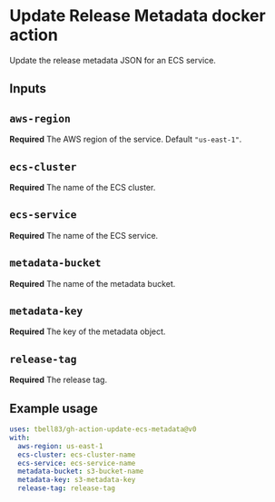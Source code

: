 # Update Release Metadata docker action

Update the release metadata JSON for an ECS service.

## Inputs

## `aws-region`

**Required** The AWS region of the service. Default `"us-east-1"`.

## `ecs-cluster`

**Required** The name of the ECS cluster.

## `ecs-service`

**Required** The name of the ECS service.

## `metadata-bucket`

**Required** The name of the metadata bucket.

## `metadata-key`

**Required** The key of the metadata object.

## `release-tag`

**Required** The release tag.

## Example usage

```yaml
uses: tbell83/gh-action-update-ecs-metadata@v0
with:
  aws-region: us-east-1
  ecs-cluster: ecs-cluster-name
  ecs-service: ecs-service-name
  metadata-bucket: s3-bucket-name
  metadata-key: s3-metadata-key
  release-tag: release-tag
```
